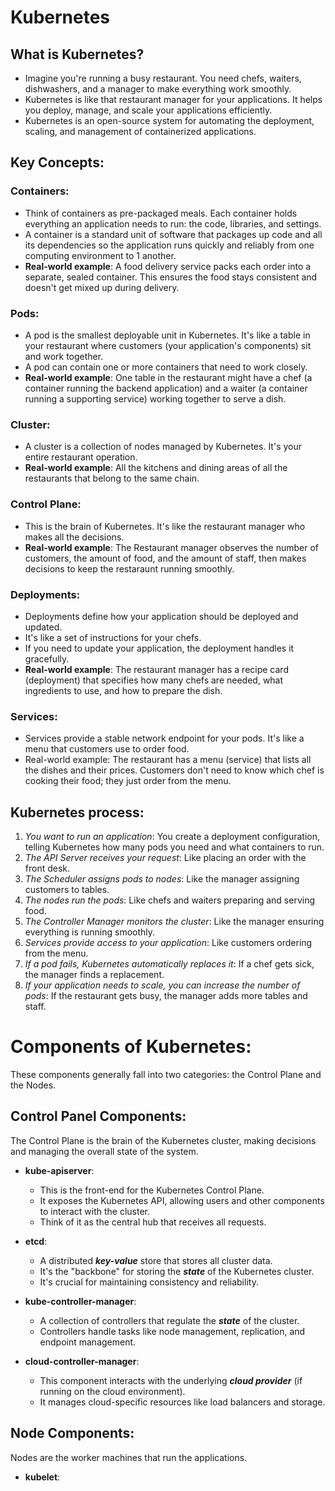 # Kubernetes
## What is Kubernetes?
- Imagine you're running a busy restaurant. You need chefs, waiters, dishwashers, and a manager to make everything work smoothly. 
- Kubernetes is like that restaurant manager for your applications. It helps you deploy, manage, and scale your applications efficiently.
- Kubernetes is an open-source system for automating the deployment, scaling, and management of containerized applications.

## Key Concepts:
### Containers:
- Think of containers as pre-packaged meals. Each container holds everything an application needs to run: the code, libraries, and settings.
- A container is a standard unit of software that packages up code and all its dependencies so the application runs quickly and reliably from one computing environment to 1  another.
- **Real-world example**: A food delivery service packs each order into a separate, sealed container. This ensures the food stays consistent and doesn't get mixed up during delivery.

### Pods:
- A pod is the smallest deployable unit in Kubernetes. It's like a table in your restaurant where customers (your application's components) sit and work together.
- A pod can contain one or more containers that need to work closely.
- **Real-world example**: One table in the restaurant might have a chef (a container running the backend application) and a waiter (a container running a supporting service) working together to serve a dish.

### Cluster:
- A cluster is a collection of nodes managed by Kubernetes. It's your entire restaurant operation.
- **Real-world example**: All the kitchens and dining areas of all the restaurants that belong to the same chain.

### Control Plane:
- This is the brain of Kubernetes. It's like the restaurant manager who makes all the decisions.
- **Real-world example**: The Restaurant manager observes the number of customers, the amount of food, and the amount of staff, then makes decisions to keep the restaraunt running smoothly.

### Deployments:
- Deployments define how your application should be deployed and updated.
- It's like a set of instructions for your chefs.
- If you need to update your application, the deployment handles it gracefully.
- **Real-world example**: The restaurant manager has a recipe card (deployment) that specifies how many chefs are needed, what ingredients to use, and how to prepare the dish.

### Services:
- Services provide a stable network endpoint for your pods. It's like a menu that customers use to order food.
- Real-world example: The restaurant has a menu (service) that lists all the dishes and their prices. Customers don't need to know which chef is cooking their food; they just order from the menu.

## Kubernetes process:
1.   *You want to run an application*: You create a deployment configuration, telling Kubernetes how many pods you need and what containers to run.
2.   *The API Server receives your request*: Like placing an order with the front desk.
3.   *The Scheduler assigns pods to nodes*: Like the manager assigning customers to tables.
4.   *The nodes run the pods*: Like chefs and waiters preparing and serving food.
5.   *The Controller Manager monitors the cluster*: Like the manager ensuring everything is running smoothly.
6.   *Services provide access to your application*: Like customers ordering from the menu.
7.   *If a pod fails, Kubernetes automatically replaces it*: If a chef gets sick, the manager finds a replacement.
8.   *If your application needs to scale, you can increase the number of pods*: If the restaurant gets busy, the manager adds more tables and staff.

# Components of Kubernetes:
These components generally fall into two categories: the Control Plane and the Nodes.

## Control Panel Components:
The Control Plane is the brain of the Kubernetes cluster, making decisions and managing the overall state of the system. 

-  **kube-apiserver**:
      - This is the front-end for the Kubernetes Control Plane.
      - It exposes the Kubernetes API, allowing users and other components to interact with the cluster.
      - Think of it as the central hub that receives all requests.
 

-  **etcd**:
      -  A distributed ***key-value*** store that stores all cluster data.
      -  It's the "backbone" for storing the ***state*** of the Kubernetes cluster.
      -  It's crucial for maintaining consistency and reliability.
 

-  **kube-controller-manager**:
      -  A collection of controllers that regulate the ***state*** of the cluster.
      -  Controllers handle tasks like node management, replication, and endpoint management.
 

-  **cloud-controller-manager**:
      -  This component interacts with the underlying ***cloud provider*** (if running on the cloud environment).
      -  It manages cloud-specific resources like load balancers and storage.

## Node Components:
Nodes are the worker machines that run the applications.

-  **kubelet**:
